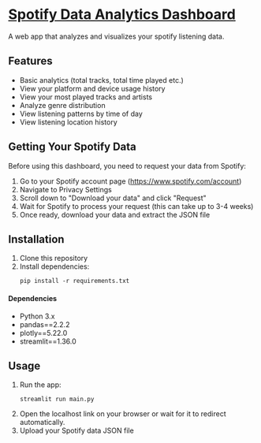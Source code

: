 # [Spotify Data Analytics Dashboard](https://spotify-user-analytics.streamlit.app/)

A web app that analyzes and visualizes your spotify listening data.

## Features

- Basic analytics (total tracks, total time played etc.)
- View your platform and device usage history
- View your most played tracks and artists
- Analyze genre distribution
- View listening patterns by time of day
- View listening location history

## Getting Your Spotify Data

Before using this dashboard, you need to request your data from Spotify:

1. Go to your Spotify account page (https://www.spotify.com/account)
2. Navigate to Privacy Settings
3. Scroll down to "Download your data" and click "Request"
4. Wait for Spotify to process your request (this can take up to 3-4 weeks)
5. Once ready, download your data and extract the JSON file

## Installation

1. Clone this repository
2. Install dependencies:
   ```
   pip install -r requirements.txt
   ```
#### Dependencies
- Python 3.x
- pandas==2.2.2
- plotly==5.22.0
- streamlit==1.36.0


## Usage

1. Run the app:
   ```
   streamlit run main.py
   ```
2. Open the localhost link on your browser or wait for it to redirect automatically.
3. Upload your Spotify data JSON file








